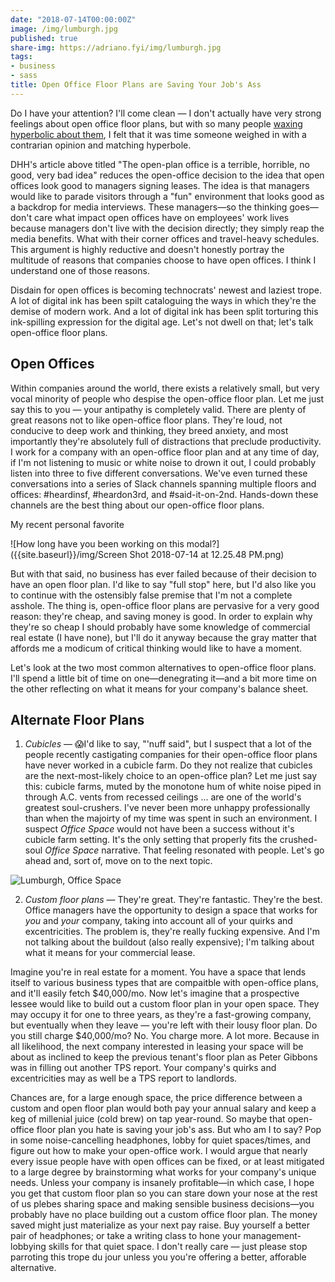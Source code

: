 ```yaml
---
date: "2018-07-14T00:00:00Z"
image: /img/lumburgh.jpg
published: true
share-img: https://adriano.fyi/img/lumburgh.jpg
tags:
- business
- sass
title: Open Office Floor Plans are Saving Your Job's Ass
---
```

Do I have your attention? I'll come clean — I don't actually have very strong feelings about open office floor plans, but with so many people [waxing hyperbolic about them](https://m.signalvnoise.com/the-open-plan-office-is-a-terrible-horrible-no-good-very-bad-idea-42bd9cd294e3), I felt that it was time someone weighed in with a contrarian opinion and matching hyperbole. 

DHH's article above titled "The open-plan office is a terrible, horrible, no good, very bad idea" reduces the open-office decision to the idea that open offices look good to managers signing leases. The idea is that managers would like to parade visitors through a "fun" environment that looks good as a backdrop for media interviews. These managers—so the thinking goes—don't care what impact open offices have on employees' work lives because managers don't live with the decision directly; they simply reap the media benefits. What with their corner offices and travel-heavy schedules. This argument is highly reductive and doesn't honestly portray the multitude of reasons that companies choose to have open offices. I think I understand one of those reasons.   


Disdain for open offices is becoming technocrats' newest and laziest trope. A lot of digital ink has been spilt cataloguing the ways in which they're the demise of modern work. And a lot of digital ink has been split torturing this ink-spilling expression for the digital age. Let's not dwell on that; let's talk open-office floor plans.  

## Open Offices
Within companies around the world, there exists a relatively small, but very vocal minority of people who despise the open-office floor plan. Let me just say this to you — your antipathy is completely valid. There are plenty of great reasons not to like open-office floor plans. They're loud, not conducive to deep work and thinking, they breed anxiety, and most importantly they're absolutely full of distractions that preclude productivity. I work for a company with an open-office floor plan and at any time of day, if I'm not listening to music or white noise to drown it out, I could probably listen into three to five different conversations. We've even turned these conversations into a series of Slack channels spanning multiple floors and offices: #heardinsf, #heardon3rd, and #said-it-on-2nd. Hands-down these channels are the best thing about our open-office floor plans. 

My recent personal favorite

![How long have you been working on this modal?]({{site.baseurl}}/img/Screen Shot 2018-07-14 at 12.25.48 PM.png)


But with that said, no business has ever failed because of their decision to have an open floor plan. I'd like to say "full stop" here, but I'd also like you to continue with the ostensibly false premise that I'm not a complete asshole. The thing is, open-office floor plans are pervasive for a very good reason: they're cheap, and saving money is good. In order to explain why they're so cheap I should probably have some knowledge of commercial real estate (I have none), but I'll do it anyway because the gray matter that affords me a modicum of critical thinking would like to have a moment. 

Let's look at the two most common alternatives to open-office floor plans. I'll spend a little bit of time on one—denegrating it—and a bit more time on the other reflecting on what it means for your company's balance sheet.

## Alternate Floor Plans
1. *Cubicles* — 😱I'd like to say, "'nuff said", but I suspect that a lot of the people recently castigating companies for their open-office floor plans have never worked in a cubicle farm. Do they not realize that cubicles are the next-most-likely choice to an open-office plan? Let me just say this: cubicle farms, muted by the monotone hum of white noise piped in through A.C. vents from recessed ceilings ... are one of the world's greatest soul-crushers. I've never been more unhappy professionally than when the majoirty of my time was spent in such an environment. I suspect _Office Space_ would not have been a success without it's cubicle farm setting. It's the only setting that properly fits the crushed-soul _Office Space_ narrative. That feeling resonated with people. Let's go ahead and, sort of, move on to the next topic. 

![Lumburgh, Office Space]({{site.baseurl}}/img/lumburgh.jpg)

2. *Custom floor plans* — They're great. They're fantastic. They're the best. Office managers have the opportunity to design a space that works for _you_ and _your_ company, taking into account all of your quirks and excentricities. The problem is, they're really fucking expensive. And I'm not talking about the buildout (also really expensive); I'm talking about what it means for your commercial lease. 

Imagine you're in real estate for a moment. You have a space that lends itself to various business types that are compaitble with open-office plans, and it'll easily fetch $40,000/mo. Now let's imagine that a prospective lessee would like to build out a custom floor plan in your open space. They may occupy it for one to three years, as they're a fast-growing company, but eventually when they leave — you're left with their lousy floor plan. Do you still charge $40,000/mo? No. You charge more. A lot more. Because in all likelihood, the next company interested in leasing your space will be about as inclined to keep the previous tenant's floor plan as Peter Gibbons was in filling out another TPS report. Your company's quirks and excentricities may as well be a TPS report to landlords.

Chances are, for a large enough space, the price difference between a custom and open floor plan would both pay your annual salary and keep a keg of millenial juice (cold brew) on tap year-round. So maybe that open-office floor plan you hate is saving your job's ass. But who am I to say? Pop in some noise-cancelling headphones, lobby for quiet spaces/times, and figure out how to make your open-office work. I would argue that nearly every issue people have with open offices can be fixed, or at least mitigated to a large degree by brainstorming what works for your company's unique needs. Unless your company is insanely profitable—in which case, I hope you get that custom floor plan so you can stare down your nose at the rest of us plebes sharing space and making sensible business decisions—you probably have no place building out a custom office floor plan. The money saved might just materialize as your next pay raise. Buy yourself a better pair of headphones; or take a writing class to hone your management-lobbying skills for that quiet space. I don't really care — just please stop parroting this trope du jour unless you you're offering a better, afforable alternative.
